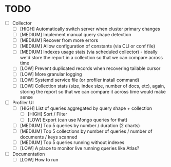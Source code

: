 # TODO

- [ ] Collector
  - [ ] [HIGH] Automatically switch server when cluster primary changes
  - [ ] [MEDIUM] Implement manual query shape detection
  - [ ] [MEDIUM] Recover from more errors
  - [ ] [MEDIUM] Allow configuration of constants (via CLI or conf file)
  - [ ] [MEDIUM] Indexes usage stats (via scheduled collector) - ideally we'd store the report in a collection so that we can compare across time
  - [ ] [LOW] Prevent duplicated records when recovering tailable cursor
  - [ ] [LOW] More granular logging
  - [ ] [LOW] Systemd service file (or profiler install command)
  - [ ] [LOW] Collection stats (size, index size, number of docs, etc), again, storing the report so that we can compare it across time would make sense
- [ ] Profiler UI
  - [ ] [HIGH] List of queries aggregated by query shape + collection
    - [ ] [HIGH] Sort / Filter
    - [ ] [LOW] Export (can use Mongo queries for that)
  - [ ] [MEDIUM] Top 5 queries by number / duration (2 charts)
  - [ ] [MEDIUM] Top 5 collections by number of queries / number of documents / keys scanned
  - [ ] [MEDIUM] Top 5 queries running without indexes
  - [ ] [LOW] A place to monitor live running queries like Atlas? 
- [ ] Documentation
  - [ ] [LOW] How to run
